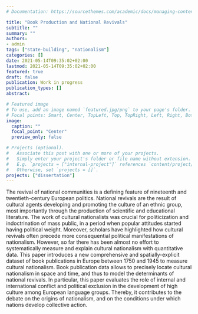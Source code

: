 ```yaml
---
# Documentation: https://sourcethemes.com/academic/docs/managing-content/

title: "Book Production and National Revivals"
subtitle: ""
summary: ""
authors: 
- admin
tags: ["state-building", "nationalism"]
categories: []
date: 2021-05-14T09:35:02+02:00
lastmod: 2021-05-14T09:35:02+02:00
featured: true
draft: false
publication: Work in progress
publication_types: []
abstract: 

# Featured image
# To use, add an image named `featured.jpg/png` to your page's folder.
# Focal points: Smart, Center, TopLeft, Top, TopRight, Left, Right, BottomLeft, Bottom, BottomRight.
image:
  caption: ""
  focal_point: "Center"
  preview_only: false

# Projects (optional).
#   Associate this post with one or more of your projects.
#   Simply enter your project's folder or file name without extension.
#   E.g. `projects = ["internal-project"]` references `content/project/deep-learning/index.md`.
#   Otherwise, set `projects = []`.
projects: ["dissertation"]
---
```


The revival of national communities is a defining feature of nineteenth and twentieth-century European politics. National revivals are the result of cultural agents developing and promoting the culture of an ethnic group, most importantly through the production of scientific and educational literature. The work of cultural nationalists was crucial for politicization and indoctrination of mass public, in a period when popular attitudes started having political weight. Moreover, scholars have highlighted how cultural revivals often precede more consequential political manifestations of nationalism. However, so far there has been almost no effort to systematically measure and explain cultural nationalism with quantitative data. This paper introduces a new comprehensive and spatially-explicit dataset of book publications in Europe between 1750 and 1945 to measure cultural nationalism. Book publication data allows to precisely locate cultural nationalism in space and time, and thus to model the determinants of national revivals. In particular, this paper evaluates the role of internal and international conflict and political exclusion in the development of high culture among European language groups. Thereby, it contributes to the debate on the origins of nationalism, and on the conditions under which nations develop collective action.